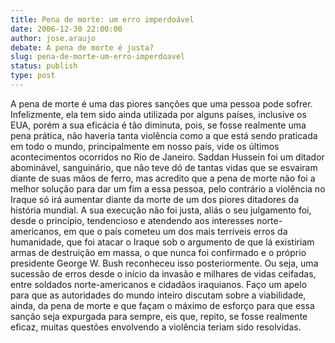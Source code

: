 ```yaml
---
title: Pena de morte: um erro imperdoável
date: 2006-12-30 22:00:00
author: jose.araujo
debate: A pena de morte é justa?
slug: pena-de-morte-um-erro-imperdoavel
status: publish 
type: post
---
```


A pena de morte é uma das piores sanções que uma pessoa pode sofrer. Infelizmente, ela tem sido ainda utilizada por alguns países, inclusive os EUA, porém a sua eficácia é tão diminuta, pois, se fosse realmente uma pena prática, não haveria tanta violência como a que está sendo praticada em todo o mundo, principalmente em nosso país, vide os últimos acontecimentos ocorridos no Rio de Janeiro. Saddan Hussein foi um ditador abominável, sanguinário, que não teve dó de tantas vidas que se esvairam diante de suas mãos de ferro, mas acredito que a pena de morte não foi a melhor solução para dar um fim a essa pessoa, pelo contrário a violência no Iraque só irá aumentar diante da morte de um dos piores ditadores da história mundial. A sua execução não foi justa, aliás o seu julgamento foi, desde o princípio, tendencioso e atendendo aos interesses norte-americanos, em que o país cometeu um dos mais terríveis erros da humanidade, que foi atacar o Iraque sob o argumento de que lá existiriam armas de destruição em massa, o que nunca foi confirmado e o próprio presidente George W. Bush reconheceu isso posteriormente. Ou seja, uma sucessão de erros desde o início da invasão e milhares de vidas ceifadas, entre soldados norte-americanos e cidadãos iraquianos. Faço um apelo para que as autoridades do mundo inteiro discutam sobre a viabilidade, ainda, da pena de morte e que façam o máximo de esforço para que essa sanção seja expurgada para sempre, eis que, repito, se fosse realmente eficaz, muitas questões envolvendo a violência teriam sido resolvidas.
